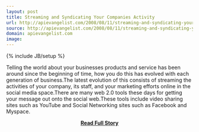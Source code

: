 ```yaml
---
layout: post
title: Streaming and Syndicating Your Companies Activity
url: http://apievangelist.com/2008/08/11/streaming-and-syndicating-your-companies-activity/
source: http://apievangelist.com/2008/08/11/streaming-and-syndicating-your-companies-activity/
domain: apievangelist.com
image: 
---
```

{% include JB/setup %}<p>Telling the world about your businesses products and service has been around since the beginning of time, how you do this has evolved with each generation of business.The latest evolution of this consists of streaming the activities of your company, its staff, and your marketing efforts online in the social media space.There are many web 2.0 tools these days for getting your message out onto the social web.These tools include video sharing sites such as YouTube and Social Networking sites such as Facebook and Myspace.</p>
<center><p><a href="http://apievangelist.com/2008/08/11/streaming-and-syndicating-your-companies-activity/" style='padding:25px; font-sze:18px; font-weight: bold;'>Read Full Story</a></p></center>
